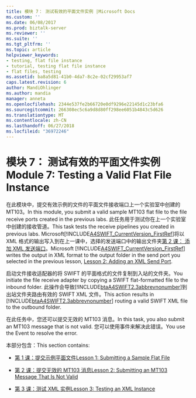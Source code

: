 ```yaml
---
title: 模块 7： 测试有效的平面文件实例 |Microsoft Docs
ms.custom: ''
ms.date: 06/08/2017
ms.prod: biztalk-server
ms.reviewer: ''
ms.suite: ''
ms.tgt_pltfrm: ''
ms.topic: article
helpviewer_keywords:
- testing, flat file instance
- tutorial, testing flat file instance
- flat files, testing
ms.assetid: ba8a5d81-41b0-4da7-8c2e-02cf29953af7
caps.latest.revision: 6
author: MandiOhlinger
ms.author: mandia
manager: anneta
ms.openlocfilehash: 2344e537fe2b66720e0df9296e22145d1c23bfa6
ms.sourcegitcommit: 266308ec5c6a9d8d80ff298ee6051b4843c5d626
ms.translationtype: MT
ms.contentlocale: zh-CN
ms.lasthandoff: 06/27/2018
ms.locfileid: "36972246"
---
```

# <a name="module-7-testing-a-valid-flat-file-instance"></a><span data-ttu-id="b8502-102">模块 7： 测试有效的平面文件实例</span><span class="sxs-lookup"><span data-stu-id="b8502-102">Module 7: Testing a Valid Flat File Instance</span></span>
<span data-ttu-id="b8502-103">在此模块中，提交有效示例的文件的平面文件接收端口上一个实验室中创建的 MT103。</span><span class="sxs-lookup"><span data-stu-id="b8502-103">In this module, you submit a valid sample MT103 flat file to the file receive ports created in the previous labs.</span></span> <span data-ttu-id="b8502-104">此任务用于测试你在上一个实验室中创建的接收管道。</span><span class="sxs-lookup"><span data-stu-id="b8502-104">This task tests the receive pipelines you created in previous labs.</span></span> <span data-ttu-id="b8502-105">Microsoft[!INCLUDE[A4SWIFT_CurrentVersion_FirstRef](../../includes/a4swift-currentversion-firstref-md.md)]将以 XML 格式的输出写入到在上一课中，选择的发送端口中的输出文件夹[第 2 课： 添加 XML 发送端口](../../adapters-and-accelerators/accelerator-swift/lesson-2-adding-an-xml-send-port.md)。</span><span class="sxs-lookup"><span data-stu-id="b8502-105">Microsoft [!INCLUDE[A4SWIFT_CurrentVersion_FirstRef](../../includes/a4swift-currentversion-firstref-md.md)] writes the output in XML format to the output folder in the send port you selected in the previous lesson, [Lesson 2: Adding an XML Send Port](../../adapters-and-accelerators/accelerator-swift/lesson-2-adding-an-xml-send-port.md).</span></span>  
  
 <span data-ttu-id="b8502-106">启动文件接收适配器的将 SWIFT 的平面格式的文件复制到入站的文件夹。</span><span class="sxs-lookup"><span data-stu-id="b8502-106">You initiate the file receive adapter by copying a SWIFT flat-formatted file to the inbound folder.</span></span> <span data-ttu-id="b8502-107">此操作会导致[!INCLUDE[btaA4SWIFT2.3abbrevnonumber](../../includes/btaa4swift2-3abbrevnonumber-md.md)]到出站文件夹路由有效的 SWIFT XML 文件。</span><span class="sxs-lookup"><span data-stu-id="b8502-107">This action results in [!INCLUDE[btaA4SWIFT2.3abbrevnonumber](../../includes/btaa4swift2-3abbrevnonumber-md.md)] routing a valid SWIFT XML file to the outbound folder.</span></span>  
  
 <span data-ttu-id="b8502-108">在此任务中，您还可以提交无效的 MT103 消息。</span><span class="sxs-lookup"><span data-stu-id="b8502-108">In this task, you also submit an MT103 message that is not valid.</span></span> <span data-ttu-id="b8502-109">您可以使用事件来解决此错误。</span><span class="sxs-lookup"><span data-stu-id="b8502-109">You use the Event to resolve the error.</span></span>  
  
 <span data-ttu-id="b8502-110">本部分包含：</span><span class="sxs-lookup"><span data-stu-id="b8502-110">This section contains:</span></span>  
  
-   [<span data-ttu-id="b8502-111">第 1 课：提交示例平面文件</span><span class="sxs-lookup"><span data-stu-id="b8502-111">Lesson 1: Submitting a Sample Flat File</span></span>](../../adapters-and-accelerators/accelerator-swift/lesson-1-submitting-a-sample-flat-file.md)  
  
-   [<span data-ttu-id="b8502-112">第 2 课：提交无效的 MT103 消息</span><span class="sxs-lookup"><span data-stu-id="b8502-112">Lesson 2: Submitting an MT103 Message That Is Not Valid</span></span>](../../adapters-and-accelerators/accelerator-swift/lesson-2-submitting-an-mt103-message-that-is-not-valid.md)  
  
-   [<span data-ttu-id="b8502-113">第 3 课：测试 XML 实例</span><span class="sxs-lookup"><span data-stu-id="b8502-113">Lesson 3: Testing an XML Instance</span></span>](../../adapters-and-accelerators/accelerator-swift/lesson-3-testing-an-xml-instance.md)